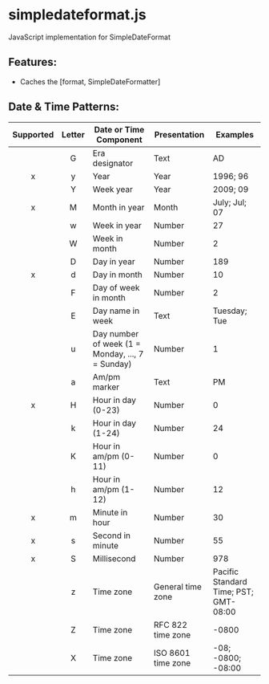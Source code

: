 # simpledateformat.js
JavaScript implementation for SimpleDateFormat

## Features:
- Caches the [format, SimpleDateFormatter]

## Date & Time Patterns:
| Supported | Letter | Date or Time Component | Presentation | Examples |
|:---------:|:------:| ---------------------- | ------------ | -------- |
|   | G | Era designator | Text | AD |
| x | y | Year | Year | 1996; 96 |
|   | Y | Week year | Year | 2009; 09 |
| x | M | Month in year | Month | July; Jul; 07 |
|   | w | Week in year | Number | 27 |
|   | W | Week in month | Number | 2 |
|   | D | Day in year | Number | 189 |
| x | d | Day in month | Number | 10 |
|   | F | Day of week in month | Number | 2 |
|   | E | Day name in week | Text | Tuesday; Tue |
|   | u | Day number of week (1 = Monday, ..., 7 = Sunday) | Number | 1 |
|   | a | Am/pm marker | Text | PM |
| x | H | Hour in day (0-23) | Number | 0 |
|   | k | Hour in day (1-24) | Number | 24 |
|   | K | Hour in am/pm (0-11) | Number | 0 |
|   | h | Hour in am/pm (1-12) | Number | 12 |
| x | m | Minute in hour | Number | 30 |
| x | s | Second in minute | Number | 55 |
| x | S | Millisecond | Number | 978 |
|   | z | Time zone | General time zone | Pacific Standard Time; PST; GMT-08:00 |
|   | Z | Time zone | RFC 822 time zone | -0800 |
|   | X | Time zone | ISO 8601 time zone | -08; -0800; -08:00 |
